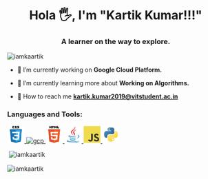 <h1 align="center">Hola 🖐, I'm "Kartik Kumar!!!"</h1>
<h3 align="center">A learner on the way to explore.</h3>

<p align="left"> <img src="https://komarev.com/ghpvc/?username=iamkaartik&label=Profile%20views&color=0e75b6&style=flat" alt="iamkaartik" /> </p>

- 🔭 I’m currently working on **Google Cloud Platform.**

- 🌱 I’m currently learning more about **Working on Algorithms.**

- 📩 How to reach me **kartik.kumar2019@vitstudent.ac.in**


<h3 align="left">Languages and Tools:</h3>
<p align="left"> <a href="https://www.w3schools.com/css/" target="_blank"> <img src="https://raw.githubusercontent.com/devicons/devicon/master/icons/css3/css3-original-wordmark.svg" alt="css3" width="40" height="40"/> </a> <a href="https://cloud.google.com" target="_blank"> <img src="https://www.vectorlogo.zone/logos/google_cloud/google_cloud-icon.svg" alt="gcp" width="40" height="40"/> </a> <a href="https://www.w3.org/html/" target="_blank"> <img src="https://raw.githubusercontent.com/devicons/devicon/master/icons/html5/html5-original-wordmark.svg" alt="html5" width="40" height="40"/> </a> <a href="https://www.java.com" target="_blank"> <img src="https://raw.githubusercontent.com/devicons/devicon/master/icons/java/java-original.svg" alt="java" width="40" height="40"/> </a> <a href="https://developer.mozilla.org/en-US/docs/Web/JavaScript" target="_blank"> <img src="https://raw.githubusercontent.com/devicons/devicon/master/icons/javascript/javascript-original.svg" alt="javascript" width="40" height="40"/> </a> <a href="https://www.python.org" target="_blank"> <img src="https://raw.githubusercontent.com/devicons/devicon/master/icons/python/python-original.svg" alt="python" width="40" height="40"/> </a> </p>

<p>&nbsp;<img align="center" src="https://github-readme-stats.vercel.app/api?username=iamkaartik&show_icons=true&locale=en" alt="iamkaartik" /></p>

<p><img align="center" src="https://github-readme-streak-stats.herokuapp.com/?user=iamkaartik&" alt="iamkaartik" /></p>
